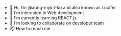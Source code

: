 - 👋 Hi, I’m @aung-myint-ko and also known as Lucifer
- 👀 I’m interested in Web development
- 🌱 I’m currently learning REACT.js
- 💞️ I’m looking to collaborate on developer team
- 📫 How to reach me ...

<!---
aung-myint-ko/aung-myint-ko is a ✨ special ✨ repository because its `README.md` (this file) appears on your GitHub profile.
You can click the Preview link to take a look at your changes.
--->
